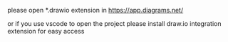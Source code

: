 please open *.drawio extension in https://app.diagrams.net/

or if you use vscode to open the project please install draw.io integration extension for easy access